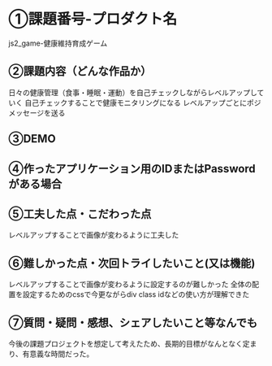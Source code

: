 # ①課題番号-プロダクト名
js2_game-健康維持育成ゲーム

## ②課題内容（どんな作品か）
日々の健康管理（食事・睡眠・運動）を自己チェックしながらレベルアップしていく
自己チェックすることで健康モニタリングになる
レベルアップごとにポジメッセージを送る

## ③DEMO

## ④作ったアプリケーション用のIDまたはPasswordがある場合

## ⑤工夫した点・こだわった点
レベルアップすることで画像が変わるように工夫した

## ⑥難しかった点・次回トライしたいこと(又は機能)
レベルアップすることで画像が変わるように設定するのが難しかった
全体の配置を設定するためのcssで今更ながらdiv class idなどの使い方が理解できた

## ⑦質問・疑問・感想、シェアしたいこと等なんでも
今後の課題プロジェクトを想定して考えたため、長期的目標がなんとなく定まり、有意義な時間だった。
